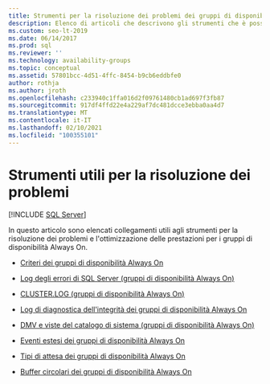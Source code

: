 ```yaml
---
title: Strumenti per la risoluzione dei problemi dei gruppi di disponibilità (indice del contenuto)
description: Elenco di articoli che descrivono gli strumenti che è possibile usare per monitorare e risolvere i problemi relativi ai gruppi di disponibilità.
ms.custom: seo-lt-2019
ms.date: 06/14/2017
ms.prod: sql
ms.reviewer: ''
ms.technology: availability-groups
ms.topic: conceptual
ms.assetid: 57801bcc-4d51-4ffc-8454-b9cb6eddbfe0
author: rothja
ms.author: jroth
ms.openlocfilehash: c233940c1ffa016d2f09761480cb1ad697f3fb87
ms.sourcegitcommit: 917df4ffd22e4a229af7dc481dcce3ebba0aa4d7
ms.translationtype: MT
ms.contentlocale: it-IT
ms.lasthandoff: 02/10/2021
ms.locfileid: "100355101"
---
```

# <a name="useful-tools-for-troubleshooting"></a>Strumenti utili per la risoluzione dei problemi
[!INCLUDE [SQL Server](../../../includes/applies-to-version/sqlserver.md)]
    
 In questo articolo sono elencati collegamenti utili agli strumenti per la risoluzione dei problemi e l'ottimizzazione delle prestazioni per i gruppi di disponibilità Always On.  
  
  - [Criteri dei gruppi di disponibilità Always On](always-on-policies.md)  
  
  - [Log degli errori di SQL Server &#40;gruppi di disponibilità Always On&#41;](sql-server-error-log-always-on-availability-groups.md)  
  
  - [CLUSTER.LOG &#40;gruppi di disponibilità Always On&#41;](cluster-log-always-on-availability-groups.md)  
  
  - [Log di diagnostica dell'integrità dei gruppi di disponibilità Always On](always-on-health-diagnostics-log.md)  
  
  - [DMV e viste del catalogo di sistema &#40;gruppi di disponibilità Always On&#41;](dynamic-management-views-and-system-catalog-views-always-on-availability-groups.md)  
  
  - [Eventi estesi dei gruppi di disponibilità Always On](always-on-extended-events.md)  
  
  - [Tipi di attesa dei gruppi di disponibilità Always On](always-on-wait-types.md)  
  
  - [Buffer circolari dei gruppi di disponibilità Always On](always-on-ring-buffers.md)  
  
  
